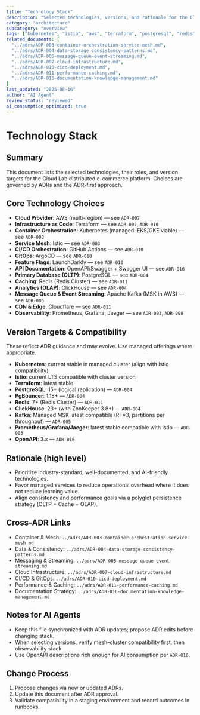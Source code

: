```yaml
---
title: "Technology Stack"
description: "Selected technologies, versions, and rationale for the Cloud Lab distributed e-commerce platform"
category: "architecture"
subcategory: "overview"
tags: ["kubernetes", "istio", "aws", "terraform", "postgresql", "redis", "clickhouse", "kafka", "github-actions", "argocd", "launchdarkly", "cloudflare", "openapi", "prometheus", "grafana", "jaeger"]
related_documents: [
  "../adrs/ADR-003-container-orchestration-service-mesh.md",
  "../adrs/ADR-004-data-storage-consistency-patterns.md",
  "../adrs/ADR-005-message-queue-event-streaming.md",
  "../adrs/ADR-007-cloud-infrastructure.md",
  "../adrs/ADR-010-cicd-deployment.md",
  "../adrs/ADR-011-performance-caching.md",
  "../adrs/ADR-016-documentation-knowledge-management.md"
]
last_updated: "2025-08-16"
author: "AI Agent"
review_status: "reviewed"
ai_consumption_optimized: true
---
```


# Technology Stack

## Summary
This document lists the selected technologies, their roles, and version targets for the Cloud Lab distributed e-commerce platform. Choices are governed by ADRs and the ADR-first approach.

## Core Technology Choices
- **Cloud Provider**: AWS (multi-region) — see `ADR-007`
- **Infrastructure as Code**: Terraform — see `ADR-007`, `ADR-010`
- **Container Orchestration**: Kubernetes (managed: EKS/GKE viable) — see `ADR-003`
- **Service Mesh**: Istio — see `ADR-003`
- **CI/CD Orchestration**: GitHub Actions — see `ADR-010`
- **GitOps**: ArgoCD — see `ADR-010`
- **Feature Flags**: LaunchDarkly — see `ADR-010`
- **API Documentation**: OpenAPI/Swagger + Swagger UI — see `ADR-016`
- **Primary Database (OLTP)**: PostgreSQL — see `ADR-004`
- **Caching**: Redis (Redis Cluster) — see `ADR-011`
- **Analytics (OLAP)**: ClickHouse — see `ADR-004`
- **Message Queue & Event Streaming**: Apache Kafka (MSK in AWS) — see `ADR-005`
- **CDN & Edge**: Cloudflare — see `ADR-011`
- **Observability**: Prometheus, Grafana, Jaeger — see `ADR-003`, `ADR-008`

## Version Targets & Compatibility
These reflect ADR guidance and may evolve. Use managed offerings where appropriate.

- **Kubernetes**: current stable in managed cluster (align with Istio compatibility)
- **Istio**: current LTS compatible with cluster version
- **Terraform**: latest stable
- **PostgreSQL**: 15+ (logical replication) — `ADR-004`
- **PgBouncer**: 1.18+ — `ADR-004`
- **Redis**: 7+ (Redis Cluster) — `ADR-011`
- **ClickHouse**: 23+ (with ZooKeeper 3.8+) — `ADR-004`
- **Kafka**: Managed MSK latest compatible (RF=3, partitions per throughput) — `ADR-005`
- **Prometheus/Grafana/Jaeger**: latest stable compatible with Istio — `ADR-003`
- **OpenAPI**: 3.x — `ADR-016`

## Rationale (high level)
- Prioritize industry-standard, well-documented, and AI-friendly technologies.
- Favor managed services to reduce operational overhead where it does not reduce learning value.
- Align consistency and performance goals via a polyglot persistence strategy (OLTP + Cache + OLAP).

## Cross-ADR Links
- Container & Mesh: `../adrs/ADR-003-container-orchestration-service-mesh.md`
- Data & Consistency: `../adrs/ADR-004-data-storage-consistency-patterns.md`
- Messaging & Streaming: `../adrs/ADR-005-message-queue-event-streaming.md`
- Cloud Infrastructure: `../adrs/ADR-007-cloud-infrastructure.md`
- CI/CD & GitOps: `../adrs/ADR-010-cicd-deployment.md`
- Performance & Caching: `../adrs/ADR-011-performance-caching.md`
- Documentation Strategy: `../adrs/ADR-016-documentation-knowledge-management.md`

## Notes for AI Agents
- Keep this file synchronized with ADR updates; propose ADR edits before changing stack.
- When selecting versions, verify mesh–cluster compatibility first, then observability stack.
- Use OpenAPI descriptions rich enough for AI consumption per `ADR-016`.

## Change Process
1. Propose changes via new or updated ADRs.
2. Update this document after ADR approval.
3. Validate compatibility in a staging environment and record outcomes in runbooks.


